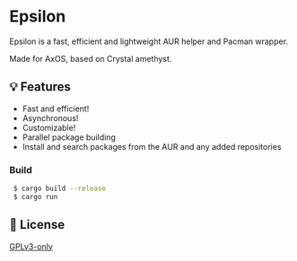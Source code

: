 # Epsilon

Epsilon is a fast, efficient and lightweight AUR helper and Pacman wrapper.

Made for AxOS, based on Crystal amethyst.

## 💡 Features

- Fast and efficient!
- Asynchronous!
- Customizable!
- Parallel package building
- Install and search packages from the AUR and any added repositories
    
### Build
 ```bash
  $ cargo build --release
  $ cargo run
 ```
  
## 📜 License

[GPLv3-only](https://choosealicense.com/licenses/gpl-3.0/)

